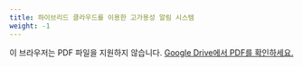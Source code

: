 ```yaml
---
title: 하이브리드 클라우드를 이용한 고가용성 알림 시스템
weight: -1
---
```


<object data="https://drive.google.com/file/d/1ZeMCLweUr48PE9SsCQCoJzGfvdy4U0mf/preview" type="application/pdf" width="100%" height="1200px">
  <p>이 브라우저는 PDF 파일을 지원하지 않습니다. <a href="https://drive.google.com/file/d/1ZeMCLweUr48PE9SsCQCoJzGfvdy4U0mf/preview">Google Drive에서 PDF를 확인하세요.</a></p>
</object>

